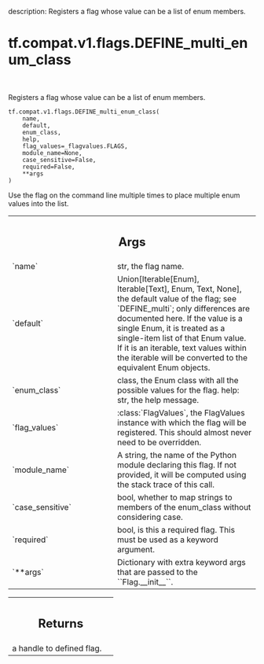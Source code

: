 description: Registers a flag whose value can be a list of enum members.

<div itemscope itemtype="http://developers.google.com/ReferenceObject">
<meta itemprop="name" content="tf.compat.v1.flags.DEFINE_multi_enum_class" />
<meta itemprop="path" content="Stable" />
</div>

# tf.compat.v1.flags.DEFINE_multi_enum_class

<!-- Insert buttons and diff -->

<table class="tfo-notebook-buttons tfo-api nocontent" align="left">

</table>



Registers a flag whose value can be a list of enum members.


<pre class="devsite-click-to-copy prettyprint lang-py tfo-signature-link">
<code>tf.compat.v1.flags.DEFINE_multi_enum_class(
    name,
    default,
    enum_class,
    help,
    flag_values=_flagvalues.FLAGS,
    module_name=None,
    case_sensitive=False,
    required=False,
    **args
)
</code></pre>



<!-- Placeholder for "Used in" -->

Use the flag on the command line multiple times to place multiple
enum values into the list.

<!-- Tabular view -->
 <table class="responsive fixed orange">
<colgroup><col width="214px"><col></colgroup>
<tr><th colspan="2"><h2 class="add-link">Args</h2></th></tr>

<tr>
<td>
`name`<a id="name"></a>
</td>
<td>
str, the flag name.
</td>
</tr><tr>
<td>
`default`<a id="default"></a>
</td>
<td>
Union[Iterable[Enum], Iterable[Text], Enum, Text, None], the
default value of the flag; see `DEFINE_multi`; only differences are
documented here. If the value is a single Enum, it is treated as a
single-item list of that Enum value. If it is an iterable, text values
within the iterable will be converted to the equivalent Enum objects.
</td>
</tr><tr>
<td>
`enum_class`<a id="enum_class"></a>
</td>
<td>
class, the Enum class with all the possible values for the flag.
help: str, the help message.
</td>
</tr><tr>
<td>
`flag_values`<a id="flag_values"></a>
</td>
<td>
:class:`FlagValues`, the FlagValues instance with which the
flag will be registered. This should almost never need to be overridden.
</td>
</tr><tr>
<td>
`module_name`<a id="module_name"></a>
</td>
<td>
A string, the name of the Python module declaring this flag. If
not provided, it will be computed using the stack trace of this call.
</td>
</tr><tr>
<td>
`case_sensitive`<a id="case_sensitive"></a>
</td>
<td>
bool, whether to map strings to members of the enum_class
without considering case.
</td>
</tr><tr>
<td>
`required`<a id="required"></a>
</td>
<td>
bool, is this a required flag. This must be used as a keyword
argument.
</td>
</tr><tr>
<td>
`**args`<a id="**args"></a>
</td>
<td>
Dictionary with extra keyword args that are passed to the
``Flag.__init__``.
</td>
</tr>
</table>



<!-- Tabular view -->
 <table class="responsive fixed orange">
<colgroup><col width="214px"><col></colgroup>
<tr><th colspan="2"><h2 class="add-link">Returns</h2></th></tr>
<tr class="alt">
<td colspan="2">
a handle to defined flag.
</td>
</tr>

</table>

